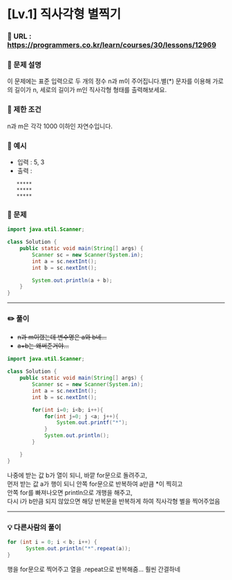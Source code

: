 # [Lv.1] 직사각형 별찍기

### 📌 URL : https://programmers.co.kr/learn/courses/30/lessons/12969

### 📌 문제 설명

이 문제에는 표준 입력으로 두 개의 정수 n과 m이 주어집니다.별(\*) 문자를 이용해 가로의 길이가 n, 세로의 길이가 m인 직사각형 형태를 출력해보세요.

### 📌 제한 조건

n과 m은 각각 1000 이하인 자연수입니다.

### 📌 예시

- 입력 : 5, 3
- 출력 :
 ```
    *****
    *****
    *****
 ```

### 📌 문제

```java
import java.util.Scanner;

class Solution {
    public static void main(String[] args) {
        Scanner sc = new Scanner(System.in);
        int a = sc.nextInt();
        int b = sc.nextInt();

        System.out.println(a + b);
    }
}
```


---


### ✏️ 풀이

- ~~n과 m이랬는데 변수명은 a와 b네…~~
- ~~a+b는 왜써준거야…~~

```java
import java.util.Scanner;

class Solution {
    public static void main(String[] args) {
        Scanner sc = new Scanner(System.in);
        int a = sc.nextInt();
        int b = sc.nextInt();

        for(int i=0; i<b; i++){
            for(int j=0; j <a; j++){
                System.out.printf("*");
            }
            System.out.println();
        }

    }
}

```

나중에 받는 값 b가 열이 되니, 바깥 for문으로 돌려주고,  
먼저 받는 값 a가 행이 되니 안쪽 for문으로 반복하여 a만큼 \*이 찍히고  
안쪽 for를 빠져나오면 println으로 개행을 해주고,  
다시 i가 b만큼 되지 않았으면 해당 반복문을 반복하게 하여 직사각형 별을 찍어주었음

---

### 💡 다른사람의 풀이

```java
for (int i = 0; i < b; i++) {
      System.out.println("*".repeat(a));
}
```

행을 for문으로 찍어주고 열을 .repeat으로 반복해줌… 훨씬 간결하네
